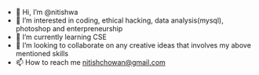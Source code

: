 - 👋 Hi, I’m @nitishwa
- 👀 I’m interested in coding, ethical hacking, data analysis(mysql), photoshop and enterpreneurship
- 🌱 I’m currently learning CSE
- 💞️ I’m looking to collaborate on any creative ideas that involves my above mentioned skills
- 📫 How to reach me nitishchowan@gmail.com

<!---
nitishwa/nitishwa is a ✨ special ✨ repository because its `README.md` (this file) appears on your GitHub profile.
You can click the Preview link to take a look at your changes.
--->

